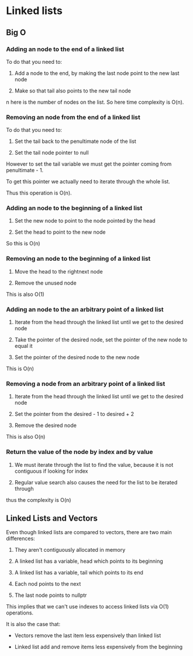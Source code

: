 # Linked lists


## Big O

### Adding an node to the end of a linked list

To do that you need to:

1. Add a node to the end, by making the last node point to the new last node

2. Make so that tail also points to the new tail node 

n here is the number of nodes on the list. So here time complexity is O(n).

### Removing an node from the end of a linked list

To do that you need to:

1. Set the tail back to the penultimate node of the list

2. Set the tail node pointer to null

However to set the tail variable we must get the pointer coming from penultimate - 1.

To get this pointer we actually need to iterate through the whole list.

Thus this operation is O(n).

### Adding an node to the beginning of a linked list

1. Set the new node to point to the node pointed by the head 

2. Set the head to point to the new node

So this is O(n)

### Removing an node to the beginning of a linked list

1. Move the head to the rightnext node

2. Remove the unused node

This is also O(1)


### Adding an node to the an arbitrary point of a linked list

1. Iterate from the head through the linked list until we get to the desired node

2. Take the pointer of the desired node, set the pointer of the new node to equal it 

3. Set the pointer of the desired node to the new node

This is O(n)

### Removing a node from an arbitrary point of a linked list

1. Iterate from the head through the linked list until we get to the desired node

2. Set the pointer from the desired - 1 to desired + 2

3. Remove the desired node

This is also O(n)

### Return the value of the node by index and by value 

1. We must iterate through the list to find the value, because it is not contiguous if looking for index

2. Regular value search also causes the need for the list to be iterated through

thus the complexity is O(n)

## Linked Lists and Vectors

Even though linked lists are compared to vectors, there are two main differences:

1. They aren't contiguously allocated in memory 

2. A linked list has a variable, head which points to its beginning

3. A linked list has a variable, tail which points to its end

5. Each nod points to the next

6. The last node points to nullptr

This implies that we can't use indexes to access linked lists via O(1) operations.

It is also the case that:

- Vectors remove the last item less expensively than linked list

- Linked list add and remove items less expensively from the beginning
